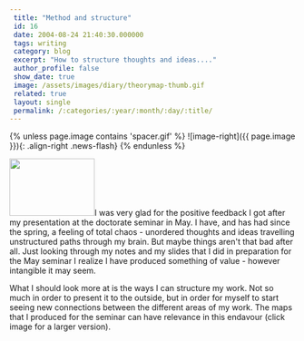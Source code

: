 ```yaml
---
 title: "Method and structure"
 id: 16
 date: 2004-08-24 21:40:30.000000
 tags: writing
 category: blog
 excerpt: "How to structure thoughts and ideas...."
 author_profile: false
 show_date: true
 image: /assets/images/diary/theorymap-thumb.gif
 related: true
 layout: single
 permalink: /:categories/:year/:month/:day/:title/
---
```

{% unless page.image contains 'spacer.gif' %}
   ![image-right]({{ page.image }}){: .align-right .news-flash}
{% endunless %}

<a href="http://www.henrikfrisk.com/diary/images/theorymap1.php" onclick="window.open('http://www.henrikfrisk.com/diary/images/theorymap1.php','popup','width=671,height=455,scrollbars=no,resizable=no,toolbar=no,directories=no,location=no,menubar=no,status=no,left=0,top=0'); return false"><img src="http://www.henrikfrisk.com/diary/images/theorymap-thumb.gif" width="150" height="101" border="0" /></a>I was very glad for the positive feedback I got after my presentation at the doctorate seminar in May. I have, and has had since the spring, a feeling of total chaos - unordered thoughts and ideas travelling unstructured paths through my brain. But maybe things aren't that bad after all. Just looking through my notes and my slides that I did in preparation for the May seminar I realize I have produced something of value - however intangible it may seem.

What I should look more at is the ways I can structure my work. Not so much in order to present it to the outside, but in order for myself to start seeing new connections between the different areas of my work. The maps that I produced for the seminar can have relevance in this endavour (click image for a larger version). 
